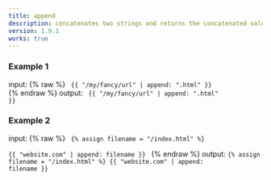 ```yaml
---
title: append
description: concatenates two strings and returns the concatenated value.
version: 1.9.1
works: true
---
```

### Example 1
input: {% raw %}
<code>
{{ "/my/fancy/url" | append: ".html" }}
</code>
{% endraw %}
output:
<code>
{{ "/my/fancy/url" | append: ".html" }}
</code>
### Example 2
input: {% raw %}
<code>
{% assign filename = "/index.html" %}  
{{ "website.com" | append: filename }}
</code>
{% endraw %}
output:
<code>{% assign filename = "/index.html" %}
{{ "website.com" | append: filename }}
</code>